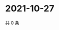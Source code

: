 # 2021-10-27

共 0 条

<!-- BEGIN WEIBO -->
<!-- 最后更新时间 Wed Oct 27 2021 22:10:44 GMT+0800 (China Standard Time) -->

<!-- END WEIBO -->
